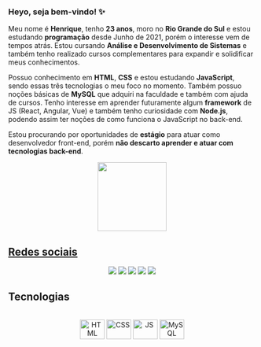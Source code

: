 ### Heyo, seja bem-vindo! ✨

Meu nome é **Henrique**, tenho **23 anos**, moro no **Rio Grande do Sul** e estou estudando **programação** desde Junho de 2021, porém o interesse vem de tempos atrás. Estou cursando **Análise e Desenvolvimento de Sistemas** e também tenho realizado cursos complementares para expandir e solidificar meus conhecimentos.

Possuo conhecimento em **HTML**, **CSS** e estou estudando **JavaScript**, sendo essas três tecnologias o meu foco no momento. Também possuo noções básicas de **MySQL** que adquiri na faculdade e também com ajuda de cursos. Tenho interesse em aprender futuramente algum **framework** de JS (React, Angular, Vue) e também tenho curiosidade com **Node.js**, podendo assim ter noções de como funciona o JavaScript no back-end.

Estou procurando por oportunidades de **estágio** para atuar como desenvolvedor front-end, porém **não descarto aprender e atuar com tecnologias back-end**.

<div align="center">
  <a href="https://github.com/dxthko">
  <img height="140em" src="https://github-readme-stats.vercel.app/api/top-langs/?username=dxthko&layout=compact&langs_count=7&theme=dracula"/>
</div>
  
 ## Redes sociais

<div align="center">
  <a href="https://www.linkedin.com/in/hsp/" target="_blank" alt="Meu Linkedin"><img src="https://img.shields.io/badge/LinkedIn-0077B5?style=for-the-badge&logo=linkedin&logoColor=white"></a>
  <a href="https://twitter.com/dxthko" target="_blank" alt="Meu Twitter"><img src="https://img.shields.io/badge/Twitter-1DA1F2?style=for-the-badge&logo=twitter&logoColor=white"></a>
  <a href="https://www.instagram.com/irythill/" target="_blank" alt="Meu Instagram"><img src="https://img.shields.io/badge/Instagram-E4405F?style=for-the-badge&logo=instagram&logoColor=white"></a>
  <a href="https://www.facebook.com/eswyr" target="_blank" alt="Meu Facebook"><img src="https://img.shields.io/badge/Facebook-1877F2?style=for-the-badge&logo=facebook&logoColor=white"></a>
  <a href="mailto:h.sp97@hotmail.com" target="_blank" alt="Meu E-mail"><img src="https://img.shields.io/badge/Microsoft_Outlook-0078D4?style=for-the-badge&logo=microsoft-outlook&logoColor=white"></a>
</div>

## Tecnologias

<div style="display: inline_block" align="center"><br>
  <img align"center" alt="HTML" height="40" width="50" src="https://cdn.jsdelivr.net/gh/devicons/devicon/icons/html5/html5-original.svg" />
  <img align"center" alt="CSS" height="40" width="50" src="https://cdn.jsdelivr.net/gh/devicons/devicon/icons/css3/css3-original.svg" />
  <img align"center" alt="JS" height="40" width="50" src="https://cdn.jsdelivr.net/gh/devicons/devicon/icons/javascript/javascript-plain.svg" />
  <img align"center" alt="MySQL" height="40" width="50" src="https://cdn.jsdelivr.net/gh/devicons/devicon/icons/mysql/mysql-original.svg"" />
</div>


